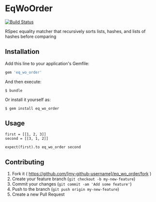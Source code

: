# EqWoOrder

[![Build Status](https://travis-ci.org/jadekler/eq_wo_order.svg?branch=master)](https://travis-ci.org/jadekler/eq_wo_order)

RSpec equality matcher that recursively sorts lists, hashes, and lists of hashes before comparing

## Installation

Add this line to your application's Gemfile:

```ruby
gem 'eq_wo_order'
```

And then execute:
 
```
$ bundle
```

Or install it yourself as:

```
$ gem install eq_wo_order
```

## Usage

```
first = [[1, 2, 3]]
second = [[3, 1, 2]]

expect(first).to eq_wo_order second
```

## Contributing

1. Fork it ( https://github.com/[my-github-username]/eq_wo_order/fork )
2. Create your feature branch (`git checkout -b my-new-feature`)
3. Commit your changes (`git commit -am 'Add some feature'`)
4. Push to the branch (`git push origin my-new-feature`)
5. Create a new Pull Request
